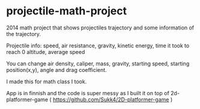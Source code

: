 # projectile-math-project
2014 math project that shows projectiles trajectory and some information of the trajectory. 

Projectile info: 
  speed, 
  air resistance, 
  gravity, 
  kinetic energy,
  time it took to reach 0 altitude,
  average speed 

You can change air density, caliper, mass, gravity, starting speed, starting position(x,y), angle and drag coefficient.

I made this for math class I took.

App is in finnish and the code is super messy as I built it on top of 2d-platformer-game ( https://github.com/Sukk4/2D-platformer-game )
